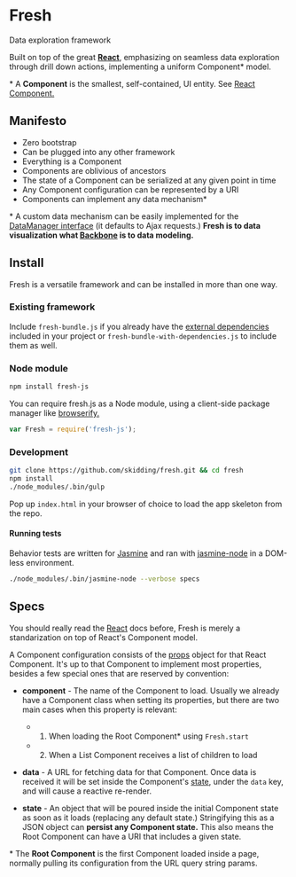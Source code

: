 Fresh
===
Data exploration framework

Built on top of the great [**React**](http://facebook.github.io/react/),
emphasizing on seamless data exploration through drill down actions,
implementing a uniform Component* model.

\* A **Component** is the smallest, self-contained, UI entity.
See [React Component.](http://facebook.github.io/react/docs/component-api.html)

## Manifesto

- Zero bootstrap
- Can be plugged into any other framework
- Everything is a Component
- Components are oblivious of ancestors
- The state of a Component can be serialized at any given point in time
- Any Component configuration can be represented by a URI
- Components can implement any data mechanism*

\* A custom data mechanism can be easily implemented for the
[DataManager interface](mixins/data-manager.js) (it defaults to Ajax requests.)
**Fresh is to data visualization what
[Backbone](https://github.com/jashkenas/backbone) is to data modeling.**

## Install

Fresh is a versatile framework and can be installed in more than one way.

### Existing framework

Include `fresh-bundle.js` if you already have the
[external dependencies](https://github.com/skidding/fresh/blob/master/package.json#L8)
included in your project or `fresh-bundle-with-dependencies.js` to include
them as well.

### Node module

```bash
npm install fresh-js
```

You can require fresh.js as a Node module, using a client-side package manager
like [browserify.](http://browserify.org/)

```js
var Fresh = require('fresh-js');
```

### Development

```bash
git clone https://github.com/skidding/fresh.git && cd fresh
npm install
./node_modules/.bin/gulp
```

Pop up `index.html` in your browser of choice to load the app skeleton from the
repo.

#### Running tests

Behavior tests are written for [Jasmine](https://github.com/pivotal/jasmine)
and ran with [jasmine-node](https://github.com/mhevery/jasmine-node) in a
DOM-less environment.

```bash
./node_modules/.bin/jasmine-node --verbose specs
```

## Specs

You should really read the
[React](http://facebook.github.io/react/docs/getting-started.html) docs before,
Fresh is merely a standarization on top of React's Component model.

A Component configuration consists of the
[props](http://facebook.github.io/react/docs/tutorial.html#using-props) object
for that React Component. It's up to that Component to implement most
properties, besides a few special ones that are reserved by convention:

- **component** - The name of the Component to load. Usually we already have a
                  Component class when setting its properties, but there are
                  two main cases when this property is relevant:
  - 1. When loading the Root Component* using `Fresh.start`
  - 2. When a List Component receives a list of children to load

- **data** - A URL for fetching data for that Component. Once data is received
             it will be set inside the Component's
             [state](http://facebook.github.io/react/docs/tutorial.html#reactive-state),
             under the `data` key, and will cause a reactive re-render.

- **state** - An object that will be poured inside the initial Component
              state as soon as it loads (replacing any default state.)
              Stringifying this as a JSON object can **persist any Component
              state.** This also means the Root Component can have a URI that
              includes a given state.

\* The **Root Component** is the first Component loaded inside a page, normally
pulling its configuration from the URL query string params.

